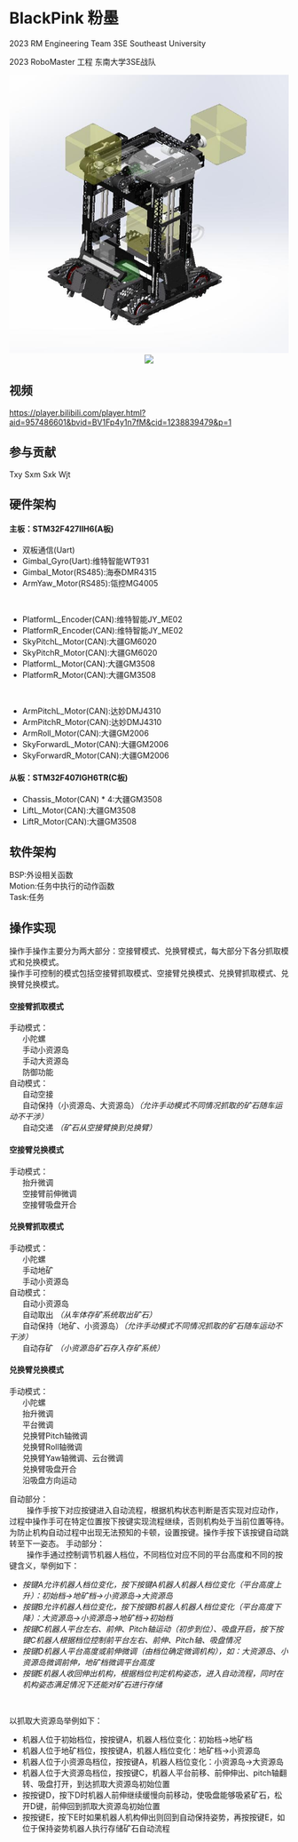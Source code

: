 # BlackPink 粉墨
2023 RM Engineering Team 3SE Southeast University 

2023 RoboMaster 工程 东南大学3SE战队

 <div align=center>
<img src="Cache_-2baac948a6548be3..jpg"/>
</div>
 <div align=center>
<img src="IMG_20230805_184139.jpg"/>
</div>

## 视频
https://player.bilibili.com/player.html?aid=957486601&bvid=BV1Fp4y1n7fM&cid=1238839479&p=1

## 参与贡献
Txy Sxm Sxk Wjt

## 硬件架构
#### 主板：STM32F427IIH6(A板)
- 双板通信(Uart)
- Gimbal_Gyro(Uart):维特智能WT931
- Gimbal_Motor(RS485):海泰DMR4315
- ArmYaw_Motor(RS485):瓴控MG4005  
<br/>

* PlatformL_Encoder(CAN):维特智能JY_ME02
* PlatformR_Encoder(CAN):维特智能JY_ME02
* SkyPitchL_Motor(CAN):大疆GM6020
* SkyPitchR_Motor(CAN):大疆GM6020
* PlatformL_Motor(CAN):大疆GM3508
* PlatformR_Motor(CAN):大疆GM3508  
<br/>

+ ArmPitchL_Motor(CAN):达妙DMJ4310
+ ArmPitchR_Motor(CAN):达妙DMJ4310
+ ArmRoll_Motor(CAN):大疆GM2006
+ SkyForwardL_Motor(CAN):大疆GM2006
+ SkyForwardR_Motor(CAN):大疆GM2006

#### 从板：STM32F407IGH6TR(C板)

- Chassis_Motor(CAN) * 4:大疆GM3508
- LiftL_Motor(CAN):大疆GM3508
- LiftR_Motor(CAN):大疆GM3508

## 软件架构
BSP:外设相关函数
<br/> 
Motion:任务中执行的动作函数
<br/> 
Task:任务

## 操作实现
操作手操作主要分为两大部分：空接臂模式、兑换臂模式，每大部分下各分抓取模式和兑换模式。
<br/> 
操作手可控制的模式包括空接臂抓取模式、空接臂兑换模式、兑换臂抓取模式、兑换臂兑换模式。

#### 空接臂抓取模式
手动模式：
<br/> 
&nbsp;&nbsp;&nbsp;&nbsp;&nbsp;&nbsp;小陀螺
<br/> 
&nbsp;&nbsp;&nbsp;&nbsp;&nbsp;&nbsp;手动小资源岛
<br/> 
&nbsp;&nbsp;&nbsp;&nbsp;&nbsp;&nbsp;手动大资源岛
<br/> 
&nbsp;&nbsp;&nbsp;&nbsp;&nbsp;&nbsp;防御功能
<br/> 
自动模式：
<br/> 
&nbsp;&nbsp;&nbsp;&nbsp;&nbsp;&nbsp;自动空接
<br/> 
&nbsp;&nbsp;&nbsp;&nbsp;&nbsp;&nbsp;自动保持（小资源岛、大资源岛）*（允许手动模式不同情况抓取的矿石随车运动不干涉）*
<br/> 
&nbsp;&nbsp;&nbsp;&nbsp;&nbsp;&nbsp;自动交递 *（矿石从空接臂换到兑换臂）*
<br/> 

#### 空接臂兑换模式
手动模式：
<br/> 
&nbsp;&nbsp;&nbsp;&nbsp;&nbsp;&nbsp;抬升微调
<br/> 
&nbsp;&nbsp;&nbsp;&nbsp;&nbsp;&nbsp;空接臂前伸微调
<br/> 
&nbsp;&nbsp;&nbsp;&nbsp;&nbsp;&nbsp;空接臂吸盘开合
<br/> 

#### 兑换臂抓取模式
手动模式：
<br/> 
&nbsp;&nbsp;&nbsp;&nbsp;&nbsp;&nbsp;小陀螺
<br/> 
&nbsp;&nbsp;&nbsp;&nbsp;&nbsp;&nbsp;手动地矿
<br/> 
&nbsp;&nbsp;&nbsp;&nbsp;&nbsp;&nbsp;手动小资源岛
<br/> 
自动模式：
<br/> 
&nbsp;&nbsp;&nbsp;&nbsp;&nbsp;&nbsp;自动小资源岛
<br/> 
&nbsp;&nbsp;&nbsp;&nbsp;&nbsp;&nbsp;自动取出 *（从车体存矿系统取出矿石）*
<br/> 
&nbsp;&nbsp;&nbsp;&nbsp;&nbsp;&nbsp;自动保持（地矿、小资源岛）*（允许手动模式不同情况抓取的矿石随车运动不干涉）*
<br/> 
&nbsp;&nbsp;&nbsp;&nbsp;&nbsp;&nbsp;自动存矿 *（小资源岛矿石存入存矿系统）*
<br/> 

#### 兑换臂兑换模式
手动模式：
<br/> 
&nbsp;&nbsp;&nbsp;&nbsp;&nbsp;&nbsp;小陀螺
<br/> 
&nbsp;&nbsp;&nbsp;&nbsp;&nbsp;&nbsp;抬升微调
<br/> 
&nbsp;&nbsp;&nbsp;&nbsp;&nbsp;&nbsp;平台微调
<br/> 
&nbsp;&nbsp;&nbsp;&nbsp;&nbsp;&nbsp;兑换臂Pitch轴微调
<br/> 
&nbsp;&nbsp;&nbsp;&nbsp;&nbsp;&nbsp;兑换臂Roll轴微调
<br/> 
&nbsp;&nbsp;&nbsp;&nbsp;&nbsp;&nbsp;兑换臂Yaw轴微调、云台微调
<br/> 
&nbsp;&nbsp;&nbsp;&nbsp;&nbsp;&nbsp;兑换臂吸盘开合
<br/> 
&nbsp;&nbsp;&nbsp;&nbsp;&nbsp;&nbsp;沿吸盘方向运动
<br/> 

自动部分：
<br/> 
&nbsp;&nbsp;&nbsp;&nbsp;&nbsp;&nbsp;&nbsp;&nbsp;操作手按下对应按键进入自动流程，根据机构状态判断是否实现对应动作，过程中操作手可在特定位置按下按键实现流程继续，否则机构处于当前位置等待。为防止机构自动过程中出现无法预知的卡顿，设置按键。操作手按下该按键自动跳转至下一姿态。
手动部分：
<br/> 
&nbsp;&nbsp;&nbsp;&nbsp;&nbsp;&nbsp;&nbsp;&nbsp;操作手通过控制调节机器人档位，不同档位对应不同的平台高度和不同的按键含义，举例如下：
- *按键A允许机器人档位变化，按下按键A机器人机器人档位变化（平台高度上升）：初始档&rarr;地矿档&rarr;小资源岛&rarr;大资源岛*  
- *按键B允许机器人档位变化，按下按键B机器人机器人档位变化（平台高度下降）：大资源岛&rarr;小资源岛&rarr;地矿档&rarr;初始档*
- *按键C机器人平台左右、前伸、Pitch轴运动（初步到位）、吸盘开启，按下按键C机器人根据档位控制前平台左右、前伸、Pitch轴、吸盘情况*
- *按键D机器人平台高度或前伸微调（由档位确定微调机构），如：大资源岛、小资源岛微调前伸，地矿档微调平台高度*
- *按键E机器人收回伸出机构，根据档位判定机构姿态，进入自动流程，同时在机构姿态满足情况下还能对矿石进行存储*
<br/> 

以抓取大资源岛举例如下：
<br/>

- 机器人位于初始档位，按按键A，机器人档位变化：初始档&rarr;地矿档
- 机器人位于地矿档位，按按键A，机器人档位变化：地矿档&rarr;小资源岛   
- 机器人位于小资源岛档位，按按键A，机器人档位变化：小资源岛&rarr;大资源岛   
- 机器人位于大资源岛档位，按按键C，机器人平台前移、前伸伸出、pitch轴翻转、吸盘打开，到达抓取大资源岛初始位置
- 按按键D，按下D时机器人前伸继续缓慢向前移动，使吸盘能够吸紧矿石，松开D键，前伸回到抓取大资源岛初始位置
- 按按键E，按下E时如果机器人机构伸出则回到自动保持姿势，再按按键E，如位于保持姿势机器人执行存储矿石自动流程
